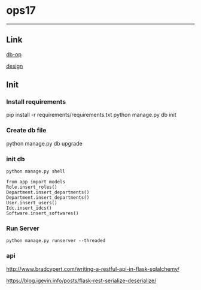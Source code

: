 # ops17

------

## Link
[db-op](/docs/db.md)

[design](/docs/design.md)

## Init
### Install requirements
pip install -r requirements/requirements.txt
python manage.py db init

### Create db file
python manage.py db upgrade

### init db
```shell
python manage.py shell   

from app import models
Role.insert_roles()
Department.insert_departments()
Department.insert_departments()
User.insert_users()
Idc.insert_idcs()
Software.insert_softwares()
```

### Run Server
```shell
python manage.py runserver --threaded
```


### api
http://www.bradcypert.com/writing-a-restful-api-in-flask-sqlalchemy/

https://blog.igevin.info/posts/flask-rest-serialize-deserialize/
